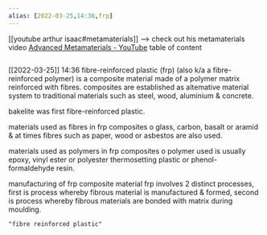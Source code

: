 ```yaml
---
alias: [2022-03-25,14:36,frp]
---
```

[[youtube arthur isaac#metamaterials]] --> check out his metamaterials video [Advanced Metamaterials - YouTube](https://youtu.be/s0UZ6-oeiIE)
table of content
```toc
```

[[2022-03-25]] 14:36
fibre-reinforced plastic (frp) (also k/a a fibre-reinforced polymer) is a composite material made of a polymer matrix reinforced with fibres. 
composites are established as altemative material system to traditional materials such as steel, wood, aluminium & concrete.

bakelite was first fibre-reinforced plastic.

materials used as fibres in frp composites
o glass, carbon, basalt or aramid & at times fibres such as paper, wood or asbestos are also used.

materials used as polymers in frp composites
o polymer used is usually epoxy, vinyl ester or polyester thermosetting plastic or phenol-formaldehyde resin.

manufacturing of frp composite material
frp involves 2 distinct processes, first is process whereby fibrous material is manufactured & formed, second is process whereby fibrous materials are bonded with matrix during moulding.
```query
"fibre reinforced plastic"
```